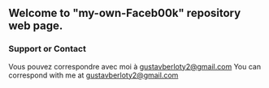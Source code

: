 ## Welcome to "my-own-Faceb00k" repository web page.



### Support or Contact

Vous pouvez correspondre avec moi à gustavberloty2@gmail.com
You can correspond with me at gustavberloty2@gmail.com
